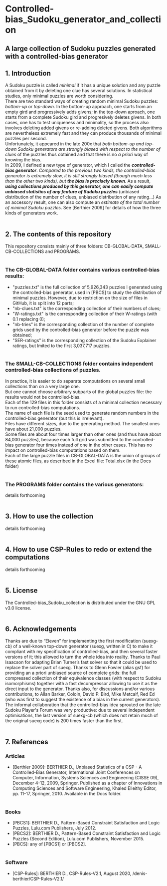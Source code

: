 # Controlled-bias_Sudoku_generator_and_collection
 
## A large collection of Sudoku puzzles generated with a controlled-bias generator</b>



## 1. Introduction<br>
A Sudoku puzzle is called _minimal_ if it has a unique solution and any puzzle obtained from it by deleting one clue has several solutions. In statistical studies, only minimal puzzles are worth considering.<br>
There are two standard ways of creating random minimal Sudoku puzzles: _bottom-up_ or _top-down_. In the bottom-up approach, one starts from an empty gird and progressively adds givens; in the top-down aproach, one starts from a complete Sudoku gird and progresively deletes givens. In both cases, one has to test uniqueness and minimality, so the process also involves deleting added givens or re-adding deleted givens. Both algorithms are nevertheless extremely fast and they can produce thousands of minimal puzzles per second.<br>
Unfortunately, it appeared in the late 200x that _both bottom-up and top-down Sudoku generators are strongly biased with respect to the number of clues_ of the puzzles thus obtained and that there is no _a priori_ way of knowing the bias. <br>
In 2009, I defined a new type of generator, which I called the **_controlled-bias generator_**. _Compared to the previous two kinds, the controlled-bias generator is extremely slow, it is still strongly biased (though much less than the other two kinds), but **the bias is precisely known**._ As a result, **_using collections produced by this generator, one can easily compute unbiased statistics of any feature of Sudoku puzzles_** (unbiased distribution of the number of clues, unbiased distribution of any rating...) As an accessory result, one can also compute an _estimate of the total number of minimal Sudoku puzzles_. See [Berthier 2009] for details of how the three kinds of  generators work. <br><br>


## 2. The contents of this repository<br>
This repository consists mainly of three folders: CB-GLOBAL-DATA,  SMALL-CB-COLLECTIONS and PROGRAMS.<br><br>

### The CB-GLOBAL-DATA folder contains various controlled-bias results:<br>
* "puzzles.txt" is the full collection of 5,926,343 puzzles I generated using the controlled-bias generator, used in [PBCS] to study the distribution of minimal puzzles. However, due to restriction on the size of files in GitHub, it is split into 12 parts;<br>
* "nb-clues.txt" is the corresponding collection of their numbers of clues;<br>
* "W-ratings.txt" is the corresponding collection of their W-ratings (with 0.1 replacing 0);<br>
* "nb-tries" is the corresponding collection of the number of complete grids used by the controlled-bias generator before the puzzle was obtained;<br>
* "SER-ratings" is the corresponding collection of the Sudoku Explainer ratings, but lmited to the first 3,037,717 puzzles.
<br><br>

### The SMALL-CB-COLLECTIONS folder contains independent controlled-bias collections of puzzles.<br>
In practice, it is easier to do separate computations on several small collections than on a very large one.<br>
But one cannot choose arbitrary subparts of the global puzzles file: the results would not be controlled-bias.<br>
Each of the 129 files in this folder consists of a minimal collection necessary to run controlled-bias computations.<br>
The name of each file is the seed used to generate random numbers in the controlled-bias generator (but this is irrelevant).<br>
Files have different sizes, due to the generating method. The smallest ones have about 21,000 puzzles.<br>
Some files are about four times larger than other ones (and thus have about 84,000 puzzles), because each full grid was submitted to the controlled-bias generator four times instead of one in the other cases. This has no impact on controlled-bias computations based on them.<br>
Each of the large puzzle files in CB-GLOBAL-DATA is the union of groups of these atomic files, as described in the Excel file: Total.xlsx (in the Docs folder)
<br><br>


### The PROGRAMS folder contains the various generators:<br>
details forthcoming <br><br>



## 3. How to use the collection<br>
details forthcoming <br><br>


## 4. How to use CSP-Rules to redo or extend the computations<br>
details forthcoming <br><br>


## 5. License<br>
The Controlled-bias_Sudoku_collection is distributed under the GNU GPL v3.0 license.<br><br>


## 6. Acknowledgements<br>
Thanks are due to “Eleven” for implementing the first modification (suexg-cb) of a well-known top-down generator (suexg, written in C) to make it compliant with my specification of controlled-bias, and then several faster versions of it; this allowed to turn the whole idea into reality. Thanks to Paul Isaacson for adapting Brian Turner’s fast solver so that it could be used to replace the solver part of suexg. Thanks to Glenn Fowler (alias gsf) for providing an a priori unbiased source of complete grids: the full compressed collection of their equivalence classes (with respect to Sudoku isomorphisms) together with a fast decompressor allowing to use it as the direct input to the generator. Thanks also, for discussions and/or various contributions, to Allan Barker, Coloin, David P. Bird, Mike Metcalf, Red Ed (who was first to suggest the existence of a bias in the current generators). The informal collaboration that the controlled-bias idea sprouted on the late Sudoku Player's Forum was very productive: due to several independent optimisations, the last version of suexg-cb (which does not retain much of the original suexg code) is 200 times faster than the first.<br><br>


## 7. References<br>
### Articles<br>
* [Berthier 2009]: BERTHIER D., Unbiased Statistics of a CSP - A Controlled-Bias Generator, International Joint Conferences on Computer, Information, Systems Sciences and Engineering (CISSE 09), December 4-12, 2009, Springer. Published as a chapter of Innovations in Computing Sciences and Software Engineering, Khaled Elleithy Editor, pp. 11-17, Springer, 2010. Available in the Docs folder.<br><br>

### Books<br>
* [PBCS1]: BERTHIER D., Pattern-Based Constraint Satisfaction and Logic Puzzles, Lulu.com Publishers, July 2012.<br>
* [PBCS2]: BERTHIER D., Pattern-Based Constraint Satisfaction and Logic Puzzles (Second Edition), Lulu.com Publishers, November 2015.<br>
* [PBCS]: any of [PBCS1] or [PBCS2].<br><br>

### Software<br>
* [CSP-Rules]: BERTHIER D., CSP-Rules-V2.1, August 2020, /denis-berthier/CSP-Rules-V2.1/ <br>
